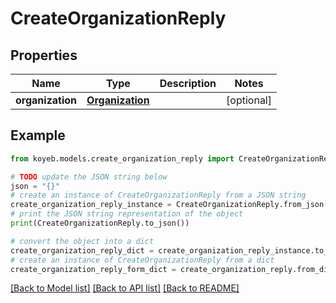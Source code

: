 # CreateOrganizationReply


## Properties

Name | Type | Description | Notes
------------ | ------------- | ------------- | -------------
**organization** | [**Organization**](Organization.md) |  | [optional] 

## Example

```python
from koyeb.models.create_organization_reply import CreateOrganizationReply

# TODO update the JSON string below
json = "{}"
# create an instance of CreateOrganizationReply from a JSON string
create_organization_reply_instance = CreateOrganizationReply.from_json(json)
# print the JSON string representation of the object
print(CreateOrganizationReply.to_json())

# convert the object into a dict
create_organization_reply_dict = create_organization_reply_instance.to_dict()
# create an instance of CreateOrganizationReply from a dict
create_organization_reply_form_dict = create_organization_reply.from_dict(create_organization_reply_dict)
```
[[Back to Model list]](../README.md#documentation-for-models) [[Back to API list]](../README.md#documentation-for-api-endpoints) [[Back to README]](../README.md)


